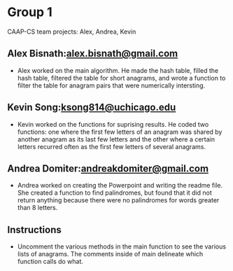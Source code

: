 # Group 1
CAAP-CS team projects: Alex, Andrea, Kevin

## Alex Bisnath:alex.bisnath@gmail.com  
* Alex worked on the main algorithm. He made the hash table, filled the hash table, filtered the table for short anagrams, and wrote a function to filter the table for anagram pairs that were numerically intersting. 
## Kevin Song:ksong814@uchicago.edu
* Kevin worked on the functions for suprising results. He coded two functions: one where the first few letters of an anagram was shared by another anagram as its last few letters and the other where a certain letters recurred often as the first few letters of several anagrams. 
## Andrea Domiter:andreakdomiter@gmail.com
* Andrea worked on creating the Powerpoint and writing the readme file. She created a function to find palindromes, but found that it did not return anything because there were no palindromes for words greater than 8 letters. 

## Instructions
* Uncomment the various methods in the main function to see the various lists of anagrams. The comments inside of main delineate which function calls do what.
